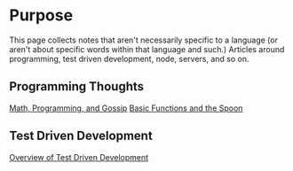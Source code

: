 <!-- TITLE: Reference Notes -->
<!-- SUBTITLE: General Notes about our Programming -->

# Purpose

This page collects notes that aren't necessarily specific to a language (or aren't about specific words within that language and such.)  Articles around programming, test driven development, node, servers, and so on.

## Programming Thoughts
[Math, Programming, and Gossip](reference-notes/math-programming-and-gossip)
[Basic Functions and the Spoon](javascript/basic-functions-and-the-spoon)
## Test Driven Development
[Overview of Test Driven Development](reference-notes/test-driven-development-overview)